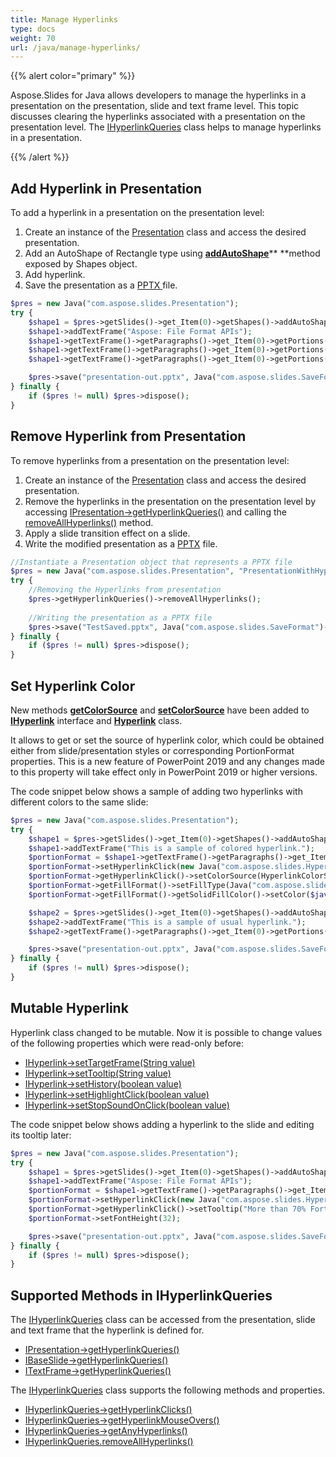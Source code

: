 ```yaml
---
title: Manage Hyperlinks
type: docs
weight: 70
url: /java/manage-hyperlinks/
---
```


{{% alert color="primary" %}} 

Aspose.Slides for Java allows developers to manage the hyperlinks in a presentation on the presentation, slide and text frame level. This topic discusses clearing the hyperlinks associated with a presentation on the presentation level. The [IHyperlinkQueries](https://apireference.aspose.com/java/slides/com.aspose.slides/IHyperlinkQueries) class helps to manage hyperlinks in a presentation.

{{% /alert %}} 

## **Add Hyperlink in Presentation**
To add a hyperlink in a presentation on the presentation level:

1. Create an instance of the [Presentation](https://apireference.aspose.com/java/slides/com.aspose.slides/Presentation) class and access the desired presentation.
1. Add an AutoShape of Rectangle type using [**addAutoShape**](https://apireference.aspose.com/java/slides/com.aspose.slides/IShapeCollection#addAutoShape-int-float-float-float-float-)** **method exposed by Shapes object.
1. Add hyperlink.
1. Save the presentation as a [PPTX ](https://wiki.fileformat.com/presentation/pptx/)file.

```php
$pres = new Java("com.aspose.slides.Presentation");
try {
    $shape1 = $pres->getSlides()->get_Item(0)->getShapes()->addAutoShape(Java("com.aspose.slides.ShapeType")->Rectangle, 100, 100, 600, 50, false);
    $shape1->addTextFrame("Aspose: File Format APIs");
    $shape1->getTextFrame()->getParagraphs()->get_Item(0)->getPortions()->get_Item(0)->getPortionFormat()->setHyperlinkClick(new Java("com.aspose.slides.Hyperlink", "https://www.aspose.com/"));
    $shape1->getTextFrame()->getParagraphs()->get_Item(0)->getPortions()->get_Item(0)->getPortionFormat()->getHyperlinkClick()->setTooltip( "More than 70% Fortune 100 companies trust Aspose APIs");
    $shape1->getTextFrame()->getParagraphs()->get_Item(0)->getPortions()->get_Item(0)->getPortionFormat()->setFontHeight(32);

    $pres->save("presentation-out.pptx", Java("com.aspose.slides.SaveFormat")->Pptx);
} finally {
    if ($pres != null) $pres->dispose();
}
```

## **Remove Hyperlink from Presentation**
To remove hyperlinks from a presentation on the presentation level:

1. Create an instance of the [Presentation](https://apireference.aspose.com/java/slides/com.aspose.slides/Presentation) class and access the desired presentation.
1. Remove the hyperlinks in the presentation on the presentation level by accessing [IPresentation->getHyperlinkQueries()](https://apireference.aspose.com/java/slides/com.aspose.slides/IPresentation#getHyperlinkQueries--) and calling the [removeAllHyperlinks()](https://apireference.aspose.com/java/slides/com.aspose.slides/IHyperlinkQueries#removeAllHyperlinks--) method.
1. Apply a slide transition effect on a slide.
1. Write the modified presentation as a [PPTX](https://wiki.fileformat.com/presentation/pptx/) file.

```php
//Instantiate a Presentation object that represents a PPTX file
$pres = new Java("com.aspose.slides.Presentation", "PresentationWithHyperlinks.pptx");
try {
    //Removing the Hyperlinks from presentation
    $pres->getHyperlinkQueries()->removeAllHyperlinks();
    
    //Writing the presentation as a PPTX file
    $pres->save("TestSaved.pptx", Java("com.aspose.slides.SaveFormat")->Pptx);
} finally {
    if ($pres != null) $pres->dispose();
}
```

## **Set Hyperlink Color**
New methods [**getColorSource**](https://apireference.aspose.com/java/slides/com.aspose.slides/Hyperlink#getColorSource--) and [**setColorSource**](https://apireference.aspose.com/java/slides/com.aspose.slides/Hyperlink#setColorSource-int-) have been added to [**IHyperlink**](https://apireference.aspose.com/java/slides/com.aspose.slides/Hyperlink) interface and [**Hyperlink**](https://apireference.aspose.com/java/slides/com.aspose.slides/Hyperlink) class.

It allows to get or set the source of hyperlink color, which could be obtained either from slide/presentation styles or corresponding PortionFormat properties. This is a new feature of PowerPoint 2019 and any changes made to this property will take effect only in PowerPoint 2019 or higher versions.

The code snippet below shows a sample of adding two hyperlinks with different colors to the same slide:

```php
$pres = new Java("com.aspose.slides.Presentation");
try {
    $shape1 = $pres->getSlides()->get_Item(0)->getShapes()->addAutoShape(Java("com.aspose.slides.ShapeType")->Rectangle, 100, 100, 450, 50, false);
    $shape1->addTextFrame("This is a sample of colored hyperlink.");
    $portionFormat = $shape1->getTextFrame()->getParagraphs()->get_Item(0)->getPortions()->get_Item(0)->getPortionFormat();
    $portionFormat->setHyperlinkClick(new Java("com.aspose.slides.Hyperlink", "https://www.aspose.com/"));
    $portionFormat->getHyperlinkClick()->setColorSource(HyperlinkColorSource.PortionFormat);
    $portionFormat->getFillFormat()->setFillType(Java("com.aspose.slides.FillType")->Solid);
    $portionFormat->getFillFormat()->getSolidFillColor()->setColor($java.awt.Color.RED);

    $shape2 = $pres->getSlides()->get_Item(0)->getShapes()->addAutoShape(Java("com.aspose.slides.ShapeType")->Rectangle, 100, 200, 450, 50, false);
    $shape2->addTextFrame("This is a sample of usual hyperlink.");
    $shape2->getTextFrame()->getParagraphs()->get_Item(0)->getPortions()->get_Item(0)->getPortionFormat()->setHyperlinkClick(new Java("com.aspose.slides.Hyperlink", "https://www.aspose.com/"));

    $pres->save("presentation-out.pptx", Java("com.aspose.slides.SaveFormat")->Pptx);
} finally {
    if ($pres != null) $pres->dispose();
}
```

## **Mutable Hyperlink**
Hyperlink class changed to be mutable. Now it is possible to change values of the following properties which were read-only before:

- [IHyperlink->setTargetFrame(String value)](https://apireference.aspose.com/java/slides/com.aspose.slides/IHyperlink#setTargetFrame-java.lang.String-)
- [IHyperlink->setTooltip(String value)](https://apireference.aspose.com/java/slides/com.aspose.slides/IHyperlink#setTooltip-java.lang.String-)
- [IHyperlink->setHistory(boolean value)](https://apireference.aspose.com/java/slides/com.aspose.slides/IHyperlink#setHistory-boolean-)
- [IHyperlink->setHighlightClick(boolean value)](https://apireference.aspose.com/java/slides/com.aspose.slides/IHyperlink#setHighlightClick-boolean-)
- [IHyperlink->setStopSoundOnClick(boolean value)](https://apireference.aspose.com/java/slides/com.aspose.slides/IHyperlink#setStopSoundOnClick-boolean-)

The code snippet below shows adding a hyperlink to the slide and editing its tooltip later:

```php
$pres = new Java("com.aspose.slides.Presentation");
try {
    $shape1 = $pres->getSlides()->get_Item(0)->getShapes()->addAutoShape(Java("com.aspose.slides.ShapeType")->Rectangle, 100, 100, 600, 50, false);
    $shape1->addTextFrame("Aspose: File Format APIs");
    $portionFormat = $shape1->getTextFrame()->getParagraphs()->get_Item(0)->getPortions()->get_Item(0)->getPortionFormat();
    $portionFormat->setHyperlinkClick(new Java("com.aspose.slides.Hyperlink", "https://www.aspose.com/"));
    $portionFormat->getHyperlinkClick()->setTooltip("More than 70% Fortune 100 companies trust Aspose APIs");
    $portionFormat->setFontHeight(32);

    $pres->save("presentation-out.pptx", Java("com.aspose.slides.SaveFormat")->Pptx);
} finally {
    if ($pres != null) $pres->dispose();
}
```

## **Supported Methods in IHyperlinkQueries**
The [IHyperlinkQueries](https://apireference.aspose.com/java/slides/com.aspose.slides/IHyperlinkQueries) class can be accessed from the presentation, slide and text frame that the hyperlink is defined for.

- [IPresentation->getHyperlinkQueries()](https://apireference.aspose.com/java/slides/com.aspose.slides/IPresentation#getHyperlinkQueries--)
- [IBaseSlide->getHyperlinkQueries()](https://apireference.aspose.com/java/slides/com.aspose.slides/IBaseSlide#getHyperlinkQueries--)
- [ITextFrame->getHyperlinkQueries()](https://apireference.aspose.com/java/slides/com.aspose.slides/ITextFrame#getHyperlinkQueries--)

The [IHyperlinkQueries](https://apireference.aspose.com/java/slides/com.aspose.slides/IHyperlinkQueries) class supports the following methods and properties.

- [IHyperlinkQueries->getHyperlinkClicks()](https://apireference.aspose.com/java/slides/com.aspose.slides/IHyperlinkQueries#getHyperlinkClicks--)
- [IHyperlinkQueries->getHyperlinkMouseOvers()](https://apireference.aspose.com/java/slides/com.aspose.slides/IHyperlinkQueries#getHyperlinkMouseOvers--)
- [IHyperlinkQueries->getAnyHyperlinks()](https://apireference.aspose.com/java/slides/com.aspose.slides/IHyperlinkQueries#getAnyHyperlinks--)
- [IHyperlinkQueries.removeAllHyperlinks()](https://apireference.aspose.com/java/slides/com.aspose.slides/IHyperlinkQueries#removeAllHyperlinks--)


